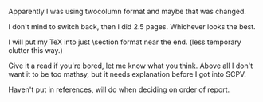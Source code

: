 Apparently I was using twocolumn format and maybe that was changed.

I don't mind to switch back, then I did 2.5 pages. Whichever looks the best.

I will put my TeX into just \section format near the end.
(less temporary clutter this way.)

Give it a read if you're bored, let me know what you think.
Above all I don't want it to be too mathsy, but it needs explanation before I got into SCPV.

Haven't put in references, will do when deciding on order of report.

